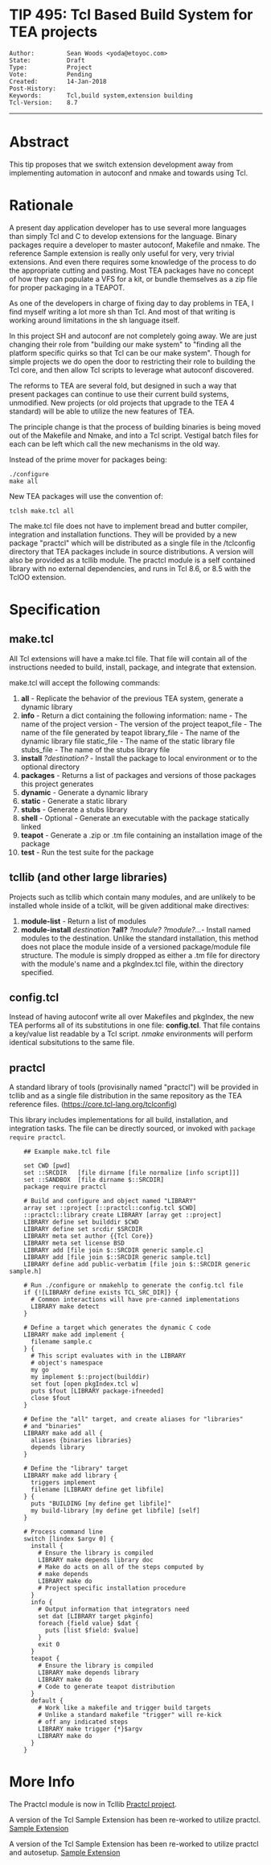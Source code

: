 # TIP 495: Tcl Based Build System for TEA projects
	Author:         Sean Woods <yoda@etoyoc.com>
	State:          Draft
	Type:           Project
	Vote:           Pending
	Created:        14-Jan-2018
	Post-History:
	Keywords:       Tcl,build system,extension building
	Tcl-Version:    8.7
-----
# Abstract
This tip proposes that we switch extension development away from implementing automation
in autoconf and nmake and towards using Tcl.

# Rationale

A present day application developer has to use several more languages than simply Tcl
and C to develop extensions for the language. Binary packages require a developer to
master autoconf, Makefile and nmake. The reference Sample extension is really only useful
for very, very trivial extensions. And even there requires some knowledge of the process to
do the appropriate cutting and pasting. Most TEA packages have no concept of how they
can populate a VFS for a kit, or bundle themselves as a zip file for proper packaging
in a TEAPOT.

As one of the developers in charge of fixing day to day problems in TEA, I find myself
writing a lot more sh than Tcl. And most of that writing is working around limitations
in the sh language itself.

In this project SH and autoconf are not completely going away. We are just changing their
role from "building our make system" to "finding all the platform specific quirks so that
Tcl can be our make system". Though for simple projects we do open the door to restricting
their role to building the Tcl core, and then allow Tcl scripts to leverage what autoconf
discovered.

The reforms to TEA are several fold, but designed in such a way that present packages
can continue to use their current build systems, unmodified. New projects (or old projects
that upgrade to the TEA 4 standard) will be able to utilize the new features of TEA.

The principle change is that the process of building binaries is being moved out of
the Makefile and Nmake, and into a Tcl script. Vestigal batch files for each can be
left which call the new mechanisms in the old way.

Instead of the prime mover for packages being:

    ./configure
    make all

New TEA packages will use the convention of:

    tclsh make.tcl all

The make.tcl file does not have to implement bread and butter compiler, integration and
installation functions.  They will be provided by a new package "practcl" which will be
distributed as a single file in the /tclconfig directory that TEA packages include
in source distributions. A version will also be provided as a tcllib module.
The practcl module is a self contained library with no external dependencies,
and runs in Tcl 8.6, or 8.5 with the TclOO extension.

# Specification

## make.tcl

All Tcl extensions will have a make.tcl file. That file will contain all of the
instructions needed to build, install, package, and integrate that extension.

make.tcl will accept the following commands:

1. **all** - Replicate the behavior of the previous TEA system, generate a dynamic library
2. **info** - Return a dict containing the following information:
	name    - The name of the project
	version - The version of the project
	teapot_file - The name of the file generated by teapot
	library_file - The name of the dynamic library file
	static_file - The name of the static library file
	stubs_file - The name of the stubs library file
3. **install** *?destination?* - Install the package to local environment or to the optional directory
4. **packages** - Returns a list of packages and versions of those packages this project generates
5. **dynamic** - Generate a dynamic library
6. **static** - Generate a static library
7. **stubs** - Generate a stubs library
8. **shell** - Optional - Generate an executable with the package statically linked
9. **teapot** - Generate a .zip or .tm file containing an installation image of the package
10. **test** - Run the test suite for the package

## tcllib (and other large libraries)

Projects such as tcllib which contain many modules, and are unlikely to be installed
whole inside of a tclkit, will be given additional make directives:

1. **module-list** - Return a list of modules
2. **module-install** *destination* **?all?** *?module?* *?module?...*- Install named modules
to the destination. Unlike the standard installation, this method does not place the
module inside of a versioned package/module file structure. The module is simply dropped
as either a .tm file for directory with the module's name and a pkgIndex.tcl file, within
the directory specified.

## config.tcl

Instead of having autoconf write all over Makefiles and pkgIndex, the new TEA
performs all of its substitutions in one file: **config.tcl**. That file contains
a key/value list readable by a Tcl script. *nmake* environments will
perform identical subsitutions to the same file.

## practcl

A standard library of tools (provisinally named "practcl") will be provided in
tcllib and as a single file distribution in the same repository as the TEA
reference files. (https://core.tcl-lang.org/tclconfig)

This library includes implementations for all build, installation, and integration tasks. The
file can be directly sourced, or invoked with `package require practcl`.

        ## Example make.tcl file

        set CWD [pwd]
        set ::SRCDIR   [file dirname [file normalize [info script]]]
        set ::SANDBOX  [file dirname $::SRCDIR]
        package require practcl

        # Build and configure and object named "LIBRARY"
        array set ::project [::practcl::config.tcl $CWD]
        ::practcl::library create LIBRARY [array get ::project]
        LIBRARY define set builddir $CWD
        LIBRARY define set srcdir $SRCDIR
        LIBRARY meta set author {{Tcl Core}}
        LIBRARY meta set license BSD
        LIBRARY add [file join $::SRCDIR generic sample.c]
        LIBRARY add [file join $::SRCDIR generic sample.tcl]
        LIBRARY define add public-verbatim [file join $::SRCDIR generic sample.h]

        # Run ./configure or nmakehlp to generate the config.tcl file
        if {![LIBRARY define exists TCL_SRC_DIR]} {
          # Common interactions will have pre-canned implementations
          LIBRARY make detect
        }

        # Define a target which generates the dynamic C code
        LIBRARY make add implement {
          filename sample.c
        } {
          # This script evaluates with in the LIBRARY
          # object's namespace
          my go
          my implement $::project(builddir)
          set fout [open pkgIndex.tcl w]
          puts $fout [LIBRARY package-ifneeded]
          close $fout
        }

        # Define the "all" target, and create aliases for "libraries"
        # and "binaries"
        LIBRARY make add all {
          aliases {binaries libraries}
          depends library
        }

        # Define the "library" target
        LIBRARY make add library {
          triggers implement
          filename [LIBRARY define get libfile]
        } {
          puts "BUILDING [my define get libfile]"
          my build-library [my define get libfile] [self]
        }

        # Process command line
        switch [lindex $argv 0] {
          install {
            # Ensure the library is compiled
            LIBRARY make depends library doc
            # Make do acts on all of the steps computed by
            # make depends
            LIBRARY make do
            # Project specific installation procedure
          }
          info {
            # Output information that integrators need
            set dat [LIBRARY target pkginfo]
            foreach {field value} $dat {
              puts [list $field: $value]
            }
            exit 0
          }
          teapot {
            # Ensure the library is compiled
            LIBRARY make depends library
            LIBRARY make do
            # Code to generate teapot distribution
          }
          default {
            # Work like a makefile and trigger build targets
            # Unlike a standard makefile "trigger" will re-kick
            # off any indicated steps
            LIBRARY make trigger {*}$argv
            LIBRARY make do
          }
        }

# More Info

The Practcl module is now in Tcllib [Practcl project](https://core.tcl-lang.org/tcllib/doc/trunk/embedded/www/tcllib/files/modules/practcl/practcl.html).

A version of the Tcl Sample Extension has been re-worked to utilize practcl. [Sample Extension](https://core.tcl-lang.org/sampleextension/timeline?n=100&r=practcl)

A version of the Tcl Sample Extension has been re-worked to utilize practcl and autosetup. [Sample Extension](https://core.tcl-lang.org/sampleextension/timeline?n=100&r=autosetup)
